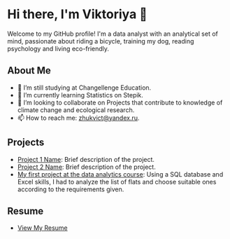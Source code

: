# Hi there, I'm Viktoriya 👋

Welcome to my GitHub profile! I'm a data analyst with an analytical set of mind,
passionate about riding a bicycle, training my dog, reading psychology and living eco-friendly.

## About Me
- 🔭 I’m still studying at Changellenge Education.
- 🌱 I’m currently learning Statistics on Stepik.
- 👯 I’m looking to collaborate on Projects that contribute to knowledge of climate change and ecological research.
- 📫 How to reach me: zhukvict@yandex.ru.

## Projects
- [Project 1 Name](link-to-repository): Brief description of the project.
- [Project 2 Name](link-to-repository): Brief description of the project.
- [My first project at the data analytics course](https://github.com/zhukvv/Airbnb-rent): Using a SQL database and Excel skills, I had to analyze the list of flats and choose suitable ones according to the requirements given.

## Resume
- [View My Resume](https://github.com/zhukvv/resume)
